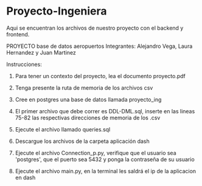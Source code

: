 # Proyecto-Ingeniera
Aqui se encuentran los archivos de nuestro proyecto con el backend y frontend.

PROYECTO base de datos aeropuertos 
Integrantes: Alejandro Vega, Laura Hernandez y Juan Martinez 

Instrucciones: 

1. Para tener un contexto del proyecto, lea el documento proyecto.pdf

2. Tenga presente la ruta de memoria de los archivos csv

3. Cree en postgres una base de datos llamada proyecto_ing

4. El primer archivo que debe correr es DDL-DML.sql, inserte en las lineas 75-82 las respectivas direcciones de memoria de los .csv

5. Ejecute el archivo llamado queries.sql

6. Descargue los archivos de la carpeta aplicación dash 

7. Ejecute el archivo Connection_p.py, verifique que el usuario sea 'postgres', que el puerto sea 5432 y ponga la contraseña de su usuario 

8. Ejecute el archivo main.py, en la terminal les saldrá el ip de la aplicacion en dash 
